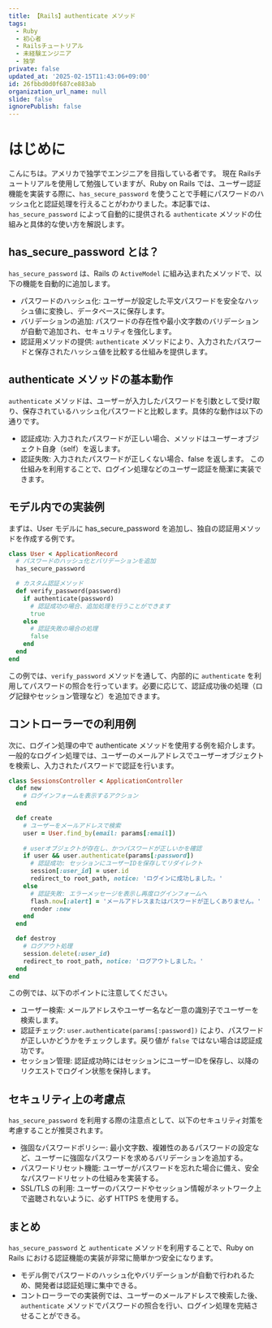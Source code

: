 ```yaml
---
title: 【Rails】authenticate メソッド
tags:
  - Ruby
  - 初心者
  - Railsチュートリアル
  - 未経験エンジニア
  - 独学
private: false
updated_at: '2025-02-15T11:43:06+09:00'
id: 26fbbd0d0f687ce883ab
organization_url_name: null
slide: false
ignorePublish: false
---
```

# はじめに
こんにちは。アメリカで独学でエンジニアを目指している者です。
現在 Railsチュートリアルを使用して勉強していますが、Ruby on Rails では、ユーザー認証機能を実装する際に、`has_secure_password` を使うことで手軽にパスワードのハッシュ化と認証処理を行えることがわかりました。本記事では、`has_secure_password` によって自動的に提供される `authenticate` メソッドの仕組みと具体的な使い方を解説します。

## has_secure_password とは？
`has_secure_password` は、Rails の `ActiveModel` に組み込まれたメソッドで、以下の機能を自動的に追加します。

* パスワードのハッシュ化: ユーザーが設定した平文パスワードを安全なハッシュ値に変換し、データベースに保存します。
* バリデーションの追加: パスワードの存在性や最小文字数のバリデーションが自動で追加され、セキュリティを強化します。
* 認証用メソッドの提供: `authenticate` メソッドにより、入力されたパスワードと保存されたハッシュ値を比較する仕組みを提供します。


## authenticate メソッドの基本動作
`authenticate` メソッドは、ユーザーが入力したパスワードを引数として受け取り、保存されているハッシュ化パスワードと比較します。具体的な動作は以下の通りです。

* 認証成功: 入力されたパスワードが正しい場合、メソッドはユーザーオブジェクト自身（self）を返します。
* 認証失敗: 入力されたパスワードが正しくない場合、false を返します。
この仕組みを利用することで、ログイン処理などのユーザー認証を簡潔に実装できます。

## モデル内での実装例
まずは、User モデルに has_secure_password を追加し、独自の認証用メソッドを作成する例です。
```ruby
class User < ApplicationRecord
  # パスワードのハッシュ化とバリデーションを追加
  has_secure_password

  # カスタム認証メソッド
  def verify_password(password)
    if authenticate(password)
      # 認証成功の場合、追加処理を行うことができます
      true
    else
      # 認証失敗の場合の処理
      false
    end
  end
end
```
この例では、`verify_password` メソッドを通して、内部的に `authenticate` を利用してパスワードの照合を行っています。必要に応じて、認証成功後の処理（ログ記録やセッション管理など）を追加できます。

## コントローラーでの利用例
次に、ログイン処理の中で authenticate メソッドを使用する例を紹介します。一般的なログイン処理では、ユーザーのメールアドレスでユーザーオブジェクトを検索し、入力されたパスワードで認証を行います。
```ruby
class SessionsController < ApplicationController
  def new
    # ログインフォームを表示するアクション
  end

  def create
    # ユーザーをメールアドレスで検索
    user = User.find_by(email: params[:email])
    
    # userオブジェクトが存在し、かつパスワードが正しいかを確認
    if user && user.authenticate(params[:password])
      # 認証成功: セッションにユーザーIDを保存してリダイレクト
      session[:user_id] = user.id
      redirect_to root_path, notice: 'ログインに成功しました。'
    else
      # 認証失敗: エラーメッセージを表示し再度ログインフォームへ
      flash.now[:alert] = 'メールアドレスまたはパスワードが正しくありません。'
      render :new
    end
  end

  def destroy
    # ログアウト処理
    session.delete(:user_id)
    redirect_to root_path, notice: 'ログアウトしました。'
  end
end

```
この例では、以下のポイントに注意してください。

* ユーザー検索: メールアドレスやユーザー名など一意の識別子でユーザーを検索します。
* 認証チェック: `user.authenticate(params[:password])` により、パスワードが正しいかどうかをチェックします。戻り値が `false` ではない場合は認証成功です。
* セッション管理: 認証成功時にはセッションにユーザーIDを保存し、以降のリクエストでログイン状態を保持します。

## セキュリティ上の考慮点
`has_secure_password` を利用する際の注意点として、以下のセキュリティ対策を考慮することが推奨されます。

* 強固なパスワードポリシー: 最小文字数、複雑性のあるパスワードの設定など、ユーザーに強固なパスワードを求めるバリデーションを追加する。
* パスワードリセット機能: ユーザーがパスワードを忘れた場合に備え、安全なパスワードリセットの仕組みを実装する。
* SSL/TLS の利用: ユーザーのパスワードやセッション情報がネットワーク上で盗聴されないように、必ず HTTPS を使用する。

## まとめ
`has_secure_password` と `authenticate` メソッドを利用することで、Ruby on Rails における認証機能の実装が非常に簡単かつ安全になります。

* モデル側でパスワードのハッシュ化やバリデーションが自動で行われるため、開発者は認証処理に集中できる。
* コントローラーでの実装例では、ユーザーのメールアドレスで検索した後、`authenticate` メソッドでパスワードの照合を行い、ログイン処理を完結させることができる。
